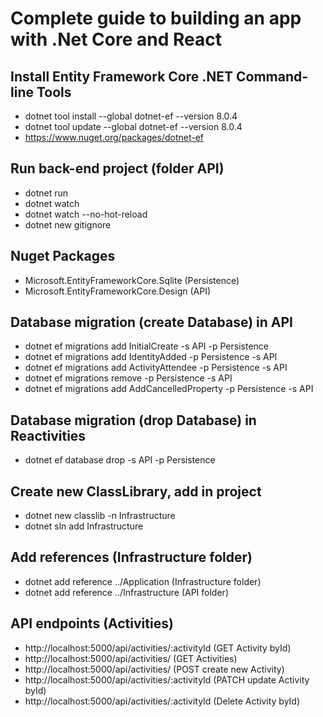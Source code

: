 # Complete guide to building an app with .Net Core and React

## Install Entity Framework Core .NET Command-line Tools
- dotnet tool install --global dotnet-ef --version 8.0.4
- dotnet tool update --global dotnet-ef --version 8.0.4
- https://www.nuget.org/packages/dotnet-ef

## Run back-end project (folder API)
- dotnet run
- dotnet watch
- dotnet watch --no-hot-reload
- dotnet new gitignore

## Nuget Packages 
- Microsoft.EntityFrameworkCore.Sqlite (Persistence)
- Microsoft.EntityFrameworkCore.Design (API)

## Database migration (create Database) in API
- dotnet ef migrations add InitialCreate -s API -p Persistence
- dotnet ef migrations add IdentityAdded -p Persistence -s API
- dotnet ef migrations add ActivityAttendee -p Persistence -s API
- dotnet ef migrations remove -p Persistence -s API
- dotnet ef migrations add AddCancelledProperty -p Persistence -s API

## Database migration (drop Database) in Reactivities
- dotnet ef database drop -s API -p Persistence

## Create new ClassLibrary, add in project
- dotnet new classlib -n Infrastructure
- dotnet sln add Infrastructure

## Add references (Infrastructure folder)
- dotnet add reference ../Application (Infrastructure folder)
- dotnet add reference ../Infrastructure (API folder)

## API endpoints (Activities)
- http://localhost:5000/api/activities/:activityId 	(GET Activity byId)
- http://localhost:5000/api/activities/     		(GET Activities)
- http://localhost:5000/api/activities/  			(POST create new Activity)
- http://localhost:5000/api/activities/:activityId 	(PATCH update Activity byId)
- http://localhost:5000/api/activities/:activityId 	(Delete Activity byId)